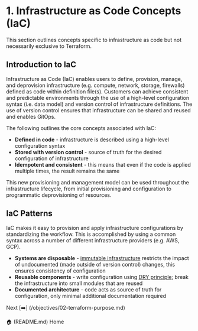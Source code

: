 # 1. Infrastructure as Code Concepts (IaC)

This section outlines concepts specific to infrastructure as code but not necessarily exclusive to Terraform. 

## Introduction to IaC

Infrastructure as Code (IaC) enables users to define, provision, manage, and deprovision infrastructure (e.g. compute, network, storage, firewalls) defined as code within definition file(s). Customers can achieve consistent and predictable environments through the use of a high-level configuration syntax (i.e. data model) and version control of infrastructure definitions. The use of version control ensures that infrastructure can be shared and reused and enables GitOps. 

The following outlines the core concepts associated with IaC:

*   **Defined in code** - infrastructure is described using a high-level configuration syntax
*   **Stored with version control** - source of truth for the desired configuration of infrastructure
*   **Idempotent and consistent** - this means that even if the code is applied multiple times, the result remains the same

This new provisioning and management model can be used throughout the infrastructure lifecycle, from initial provisioning and configuration to programmatic deprovisioning of resources. 

## IaC Patterns

IaC makes it easy to provision and apply infrastructure configurations by standardizing the workflow. This is accomplished by using a common syntax across a number of different infrastructure providers (e.g. AWS, GCP). 

*   **Systems are disposable** - [immutable infrastructure](https://technicloud.com/2018/01/09/delving-into-immutable-infrastructure/) restricts the impact of undocumented (made outside of version control) changes, this ensures consistency of configuration
*   **Reusable components** - write configuration using [DRY principle](https://thevaluable.dev/dry-principle-cost-benefit-example/); break the infrastructure into small modules that are reused
*   **Documented architecture** - code acts as source of truth for configuration, only minimal additional documentation required

Next [➡️] (/objectives/02-terraform-purpose.md) 

🏠 (README.md) Home